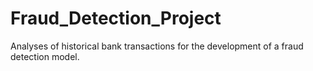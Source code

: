 # Fraud_Detection_Project
Analyses of historical bank transactions for the development of a fraud detection model.
